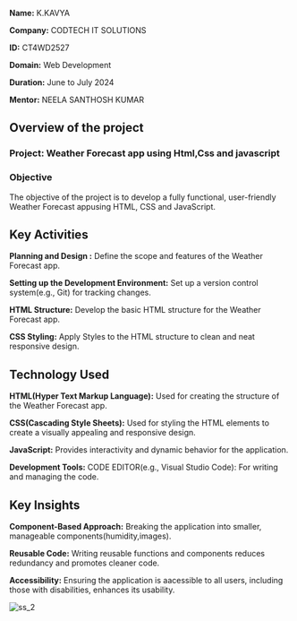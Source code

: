 **Name:** K.KAVYA

**Company:** CODTECH IT SOLUTIONS

**ID:** CT4WD2527

**Domain:** Web Development

**Duration:** June to July 2024

**Mentor:** NEELA SANTHOSH KUMAR

## Overview of the project 

### Project: Weather Forecast app using Html,Css and javascript
### Objective

The objective of the project is to develop a fully functional, user-friendly Weather Forecast appusing HTML, CSS and JavaScript. 

## Key Activities
**Planning and Design :** Define the scope and features of the Weather Forecast app.

**Setting up the Development Environment:** Set up a version control system(e.g., Git) for tracking changes.

**HTML Structure:** Develop the basic HTML structure for the Weather Forecast app.

**CSS Styling:** Apply Styles to the HTML structure to clean and neat responsive design.

## Technology Used
**HTML(Hyper Text Markup Language):** Used for creating the structure of the Weather Forecast app.

**CSS(Cascading Style Sheets):** Used for styling the HTML elements to create a visually appealing and responsive design.

**JavaScript:** Provides interactivity and dynamic behavior for the application.

**Development Tools:** CODE EDITOR(e.g., Visual Studio Code): For writing and managing the code.

## Key Insights

**Component-Based Approach:** Breaking the application into smaller, manageable components(humidity,images).

**Reusable Code:** Writing reusable functions and components reduces redundancy and promotes cleaner code.

**Accessibility:** Ensuring the application is aacessible to all users, including those with disabilities, enhances its usability.

![ss_2](https://github.com/Kavya-Kesani/CODTECH-Task_2/assets/174758012/25307c25-0f6e-4827-8f6d-bd16aab93e09)

